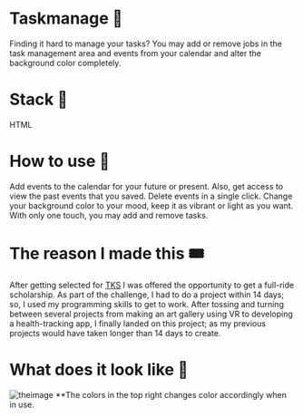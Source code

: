 # Taskmanage 📝
Finding it hard to manage your tasks? You may add or remove jobs in the task management area and events from your calendar and alter the background color completely.
# Stack 🎒
HTML
# How to use 📕
Add events to the calendar for your future or present.
Also, get access to view the past events that you saved. 
Delete events in a single click.
Change your background color to your mood, keep it as vibrant or light as you want.
With only one touch, you may add and remove tasks.
# The reason I made this 🎟
After getting selected for [TKS](https://tks.world/) I was offered the opportunity to get a full-ride scholarship. As part of the challenge, I had to do a project within 14 days; so, I used my programming skills to get to work. After tossing and turning between several projects from making an art gallery using VR to developing a health-tracking app, I finally landed on this project; as my previous projects would have taken longer than 14 days to create.
# What does it look like 📅
![theimage](https://github.com/ARPITA419/Taskmanage/assets/137694513/da64c110-d017-49cc-a20c-9eed2154ac0b)
**The colors in the top right changes color accordingly when in use.
